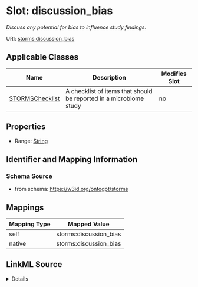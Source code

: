 

# Slot: discussion_bias


_Discuss any potential for bias to influence study findings._



URI: [storms:discussion_bias](http://w3id.org/ontogpt/storms/discussion_bias)



<!-- no inheritance hierarchy -->





## Applicable Classes

| Name | Description | Modifies Slot |
| --- | --- | --- |
| [STORMSChecklist](STORMSChecklist.md) | A checklist of items that should be reported in a microbiome study |  no  |







## Properties

* Range: [String](String.md)





## Identifier and Mapping Information







### Schema Source


* from schema: https://w3id.org/ontogpt/storms




## Mappings

| Mapping Type | Mapped Value |
| ---  | ---  |
| self | storms:discussion_bias |
| native | storms:discussion_bias |




## LinkML Source

<details>
```yaml
name: discussion_bias
description: Discuss any potential for bias to influence study findings.
from_schema: https://w3id.org/ontogpt/storms
rank: 1000
alias: discussion_bias
owner: STORMSChecklist
domain_of:
- STORMSChecklist
slot_group: discussion
range: string

```
</details>